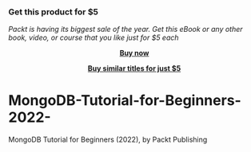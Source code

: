 
### Get this product for $5

<i>Packt is having its biggest sale of the year. Get this eBook or any other book, video, or course that you like just for $5 each</i>


<b><p align='center'>[Buy now](https://packt.link/9781837638154)</p></b>


<b><p align='center'>[Buy similar titles for just $5](https://subscription.packtpub.com/search)</p></b>


# MongoDB-Tutorial-for-Beginners-2022-
MongoDB Tutorial for Beginners (2022), by Packt Publishing
